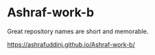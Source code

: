 # Ashraf-work-b
Great repository names are short and memorable.

https://ashrafuddinj.github.io/Ashraf-work-b/
